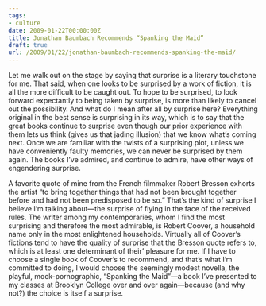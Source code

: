 ```yaml
---
tags:
- culture
date: 2009-01-22T00:00:00Z
title: Jonathan Baumbach Recommends “Spanking the Maid” 
draft: true
url: /2009/01/22/jonathan-baumbach-recommends-spanking-the-maid/
---
```


<p>Let me walk out on the stage by saying that surprise is a literary touchstone for me. That said, when one looks to be surprised by a work of fiction, it is all the more difficult to be caught out. To hope to be surprised, to look forward expectantly to being taken by surprise, is more than likely to cancel out the possibility. And what do I mean after all by surprise here? Everything original in the best sense is surprising in its way, which is to say that the great books continue to surprise even though our prior experience with them lets us think (gives us that jading illusion) that we know what&#8217;s coming next. Once we are familiar with the twists of a surprising plot, unless we have conveniently faulty memories, we can never be surprised by them again. The books I&#8217;ve admired, and continue to admire, have other ways of engendering surprise.</p>
<p>A favorite quote of mine from the French filmmaker Robert Bresson exhorts the artist &#8220;to bring together things that had not been brought together before and had not been predisposed to be so.&#8221; That&#8217;s the kind of surprise I believe I&#8217;m talking about&mdash;the surprise of flying in the face of the received rules. The writer among my contemporaries, whom I find the most surprising and therefore the most admirable, is Robert Coover, a household name only in the most enlightened households. Virtually all of Coover&#8217;s fictions tend to have the quality of surprise that the Bresson quote refers to, which is at least one determinant of their&#8217; pleasure for me. If I have to choose a single book of Coover&#8217;s to recommend, and that&#8217;s what I&#8217;m committed to doing, I would choose the seemingly modest novella, the playful, mock-pornographic, &#8220;Spanking the Maid&#8221;&mdash;a book I&#8217;ve presented to my classes at Brooklyn College over and over again&#8212;because (and why not?) the choice is itself a surprise.</p>


